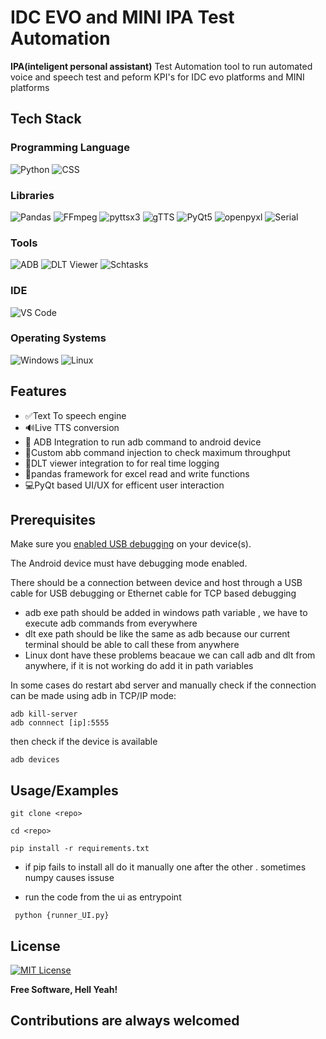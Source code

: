 
# IDC EVO and MINI IPA Test Automation

**IPA(inteligent personal assistant)** Test Automation tool to run automated voice and speech test and peform KPI's for IDC evo platforms and MINI platforms


## Tech Stack 

### Programming Language
![Python](https://img.shields.io/badge/Python-3.9-blue?logo=python&logoColor=white)  ![CSS](https://img.shields.io/badge/css-blue?logo=css&logoColor=white)
### Libraries
![Pandas](https://img.shields.io/badge/Pandas-1.3.3-green?logo=pandas&logoColor=white)  ![FFmpeg](https://img.shields.io/badge/FFmpeg-4.4-red?logo=ffmpeg&logoColor=white)  ![pyttsx3](https://img.shields.io/badge/pyttsx3-2.7.1-orange?logo=python&logoColor=white)  ![gTTS](https://img.shields.io/badge/gTTS-2.2.3-green?logo=google&logoColor=white)  ![PyQt5](https://img.shields.io/badge/PyQt5-5.15.4-blue?logo=python&logoColor=white) ![openpyxl](https://img.shields.io/badge/openpyxl-3.1.5-green?logo=python&logoColor=white)    ![Serial](https://img.shields.io/badge/serial-0.0.97-green?logo=python&logoColor=white)
### Tools
![ADB](https://img.shields.io/badge/ADB-1.0.41-orange?logo=android&logoColor=white)  ![DLT Viewer](https://img.shields.io/badge/DLT%20Viewer-1.0.0-blue?logo=visualstudio&logoColor=white)   ![Schtasks](https://img.shields.io/badge/schtasks-exe-red?logo=schtasks&logoColor=white) 
### IDE
![VS Code](https://img.shields.io/badge/VS%20Code-1.60.0-blue?logo=visual-studio-code&logoColor=white)
### Operating Systems
![Windows](https://img.shields.io/badge/Windows-10/11-blue?logo=windows&logoColor=white)  ![Linux](https://img.shields.io/badge/Linux-Ubuntu-orange?logo=linux&logoColor=white)  

## Features

- ✅Text To speech engine
- 🔊Live TTS conversion
- 📱 ADB Integration to run adb command to android device 
- 🧨Custom abb command injection to check maximum throughput
- 🔧DLT viewer integration to for real time logging 
- 💽pandas framework for excel read and write functions
- 💻PyQt based UI/UX for efficent user interaction

## Prerequisites

Make sure you [enabled USB debugging][enable-adb] on your device(s).

The Android device must have debugging mode enabled.

There should be a connection between device and host through a USB cable for USB debugging or Ethernet cable for TCP based debugging

- adb exe path should be added in windows path variable , we have to execute adb commands from everywhere
- dlt exe path should be like the same as adb  because our current terminal should be able to call these from anywhere 
- Linux dont have these problems beacaue we can call adb and dlt from anywhere, if it is not working do add it in path variables

In some cases do restart abd server and manually check if the connection can be made using adb in TCP/IP mode:

```shell
adb kill-server
adb connnect [ip]:5555
```
then check if the device is available
```shell
adb devices
```
## Usage/Examples

```shell
git clone <repo>
```
```shell
cd <repo>
```
```shell
pip install -r requirements.txt
```
- if pip fails to install all do it manually one after the other . sometimes numpy causes issuse

- run the code from the ui as entrypoint
```shell
 python {runner_UI.py}
```
[enable-adb]: https://developer.android.com/studio/debug/dev-options#enable

## License

[![MIT License](https://img.shields.io/badge/License-MIT-green.svg)](https://choosealicense.com/licenses/mit/)

**Free Software, Hell Yeah!**

## Contributions are always welcomed
